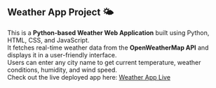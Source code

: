 ## Weather App Project 🌤️

This is a **Python-based Weather Web Application** built using Python, HTML, CSS, and JavaScript.  
It fetches real-time weather data from the **OpenWeatherMap API** and displays it in a user-friendly interface.  
Users can enter any city name to get current temperature, weather conditions, humidity, and wind speed.  
Check out the live deployed app here: [Weather App Live](https://weatherapp-e5gz.onrender.com)
